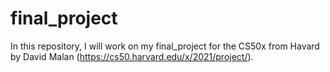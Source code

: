 # final_project
In this repository, I will work on my final_project for the CS50x from Havard by David Malan (https://cs50.harvard.edu/x/2021/project/). 
